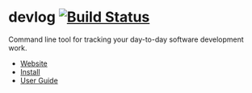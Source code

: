 # devlog [![Build Status](https://travis-ci.com/wedaly/devlog.svg?branch=master)](https://travis-ci.com/wedaly/devlog)
Command line tool for tracking your day-to-day software development work.

* [Website](https://devlog-cli.org)
* [Install](https://devlog-cli.org/install.html)
* [User Guide](https://devlog-cli.org/guide.html)
